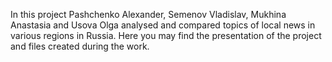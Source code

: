 In this project Pashchenko Alexander, Semenov Vladislav, Mukhina Anastasia and Usova Olga 
analysed and compared topics of local news in various regions in Russia. Here you may find the presentation of the project 
and files created during the work.
